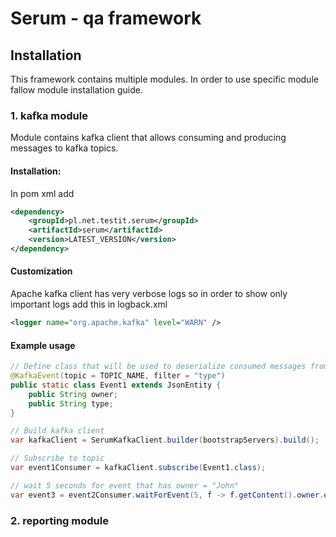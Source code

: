 
# Serum - qa framework

## Installation

This framework contains multiple modules. In order to use specific module fallow module installation guide.


### 1.  kafka module

Module contains kafka client that allows consuming and producing messages to kafka topics.

#### Installation:
In pom xml add
```xml
<dependency>
	<groupId>pl.net.testit.serum</groupId>  
	<artifactId>serum</artifactId>  
	<version>LATEST_VERSION</version>
</dependency>
```

#### Customization

Apache kafka client has very verbose logs so in order to show only important logs add this in logback.xml 

```xml
<logger name="org.apache.kafka" level="WARN" />
```

#### Example usage

```java
// Define class that will be used to deserialize consumed messages from topic TOPIC_NAME. Messages not containing text: "type" will be skipped
@KafkaEvent(topic = TOPIC_NAME, filter = "type")  
public static class Event1 extends JsonEntity {  
	public String owner; 
	public String type;
} 

// Build kafka client
var kafkaClient = SerumKafkaClient.builder(bootstrapServers).build();

// Subscribe to topic
var event1Consumer = kafkaClient.subscribe(Event1.class);

// wait 5 seconds for event that has owner = "John"
var event3 = event2Consumer.waitForEvent(5, f -> f.getContent().owner.equals("John"));
```

### 2.  reporting module